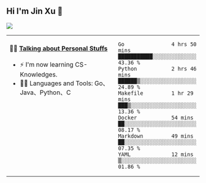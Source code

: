 
## Hi I'm Jin Xu 👋
![](https://komarev.com/ghpvc/?username=jiayouxujin&color=brightgreen&label=PROFILE+VIEWS)



<table align="center">
<tr>
<td valign="top" width="60%">

#### 🏋️‍♀️ <a href="https://github.com/jiayouxujin" target="_blank">Talking about Personal Stuffs</a>
<!-- recent_releases starts -->

- ⚡  I'm now learning CS-Knowledges.  
- 🏊‍♂️ Languages and Tools: Go、Java、Python、C
<!-- recent_releases ends -->
</td>
<td>
 
<!--START_SECTION:waka-->

```text
Go               4 hrs 50 mins   ███████████░░░░░░░░░░░░░░   43.36 %
Python           2 hrs 46 mins   ██████▒░░░░░░░░░░░░░░░░░░   24.89 %
Makefile         1 hr 29 mins    ███▒░░░░░░░░░░░░░░░░░░░░░   13.36 %
Docker           54 mins         ██░░░░░░░░░░░░░░░░░░░░░░░   08.17 %
Markdown         49 mins         ██░░░░░░░░░░░░░░░░░░░░░░░   07.35 %
YAML             12 mins         ▒░░░░░░░░░░░░░░░░░░░░░░░░   01.86 %
```

<!--END_SECTION:waka-->
 
</td>
</tr>
</table>





